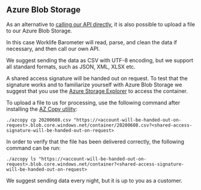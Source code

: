 Azure Blob Storage
------------------

As an alternative to [calling our API directly](https://github.com/WorklifeBarometer/API/blob/master/Documentation/Index.md), it is also possible to upload a file to our Azure Blob Storage.

In this case Worklife Barometer will read, parse, and clean the data if necessary, and then call our own API.

We suggest sending the data as CSV with UTF-8 encoding, but we support all standard formats, such as JSON, XML, XLSX etc.

A shared access signature will be handed out on request. To test that the signature works and to familiarize yourself with Azure Blob Storage we suggest that you use the [Azure Storage Explorer](https://azure.microsoft.com/en-us/features/storage-explorer/) to access the container.

To upload a file to us for processing, use the following command after installing the [AZ Copy utility](https://docs.microsoft.com/en-us/azure/storage/common/storage-use-azcopy-v10):

    ./azcopy cp 20200608.csv "https://<account-will-be-handed-out-on-request>.blob.core.windows.net/container/20200608.csv?<shared-access-signature-will-be-handed-out-on-request>

In order to verify that the file has been delivered correctly, the following command can be run:

    ./azcopy ls "https://<account-will-be-handed-out-on-request>.blob.core.windows.net/container?<shared-access-signature-will-be-handed-out-on-request>

We suggest sending data every night, but it is up to you as a customer.
